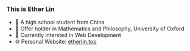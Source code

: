 ### This is Ether Lin

- 🔭 A high school student from China
- 🌱 Offer holder in Mathematics and Philosophy, University of Oxford
- 🤔 Currently intersted in Web Development
- 🌐 Personal Website: [etherlin.top](https://etherlin.top)
